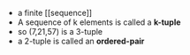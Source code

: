 - a finite [[sequence]]
- A sequence of k elements is called a **k-tuple**
- so (7,21,57) is a 3-tuple
- a 2-tuple is called an **ordered-pair**